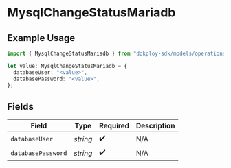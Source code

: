 # MysqlChangeStatusMariadb

## Example Usage

```typescript
import { MysqlChangeStatusMariadb } from "dokploy-sdk/models/operations";

let value: MysqlChangeStatusMariadb = {
  databaseUser: "<value>",
  databasePassword: "<value>",
};
```

## Fields

| Field              | Type               | Required           | Description        |
| ------------------ | ------------------ | ------------------ | ------------------ |
| `databaseUser`     | *string*           | :heavy_check_mark: | N/A                |
| `databasePassword` | *string*           | :heavy_check_mark: | N/A                |